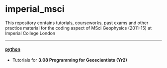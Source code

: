# imperial_msci

This repository contains tutorials, courseworks, past exams and other practice material for the coding aspect of MSci Geophysics (2011-15) at Imperial College London

---

#### [python](python)

- Tutorials for __3.08 Programming for Geoscientists (Yr2)__
